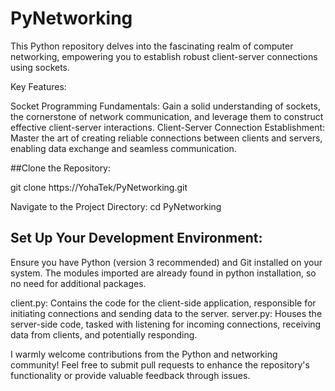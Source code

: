 # PyNetworking

This Python repository delves into the fascinating realm of computer networking, empowering you to establish robust client-server connections using sockets.

Key Features:

Socket Programming Fundamentals: Gain a solid understanding of sockets, the cornerstone of network communication, and leverage them to construct effective client-server interactions.
Client-Server Connection Establishment: Master the art of creating reliable connections between clients and servers, enabling data exchange and seamless communication.


##Clone the Repository:

git clone https://YohaTek/PyNetworking.git

Navigate to the Project Directory:
cd PyNetworking

## Set Up Your Development Environment:
Ensure you have Python (version 3 recommended) and Git installed on your system.
The modules imported are already found in python installation, so no need for additional packages.

client.py: Contains the code for the client-side application, responsible for initiating connections and sending data to the server.
server.py: Houses the server-side code, tasked with listening for incoming connections, receiving data from clients, and potentially responding.


I warmly welcome contributions from the Python and networking community! Feel free to submit pull requests to enhance the repository's functionality or provide valuable feedback through issues.

